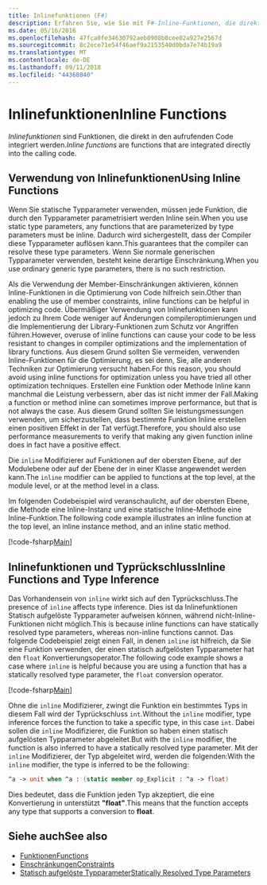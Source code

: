 ```yaml
---
title: Inlinefunktionen (F#)
description: Erfahren Sie, wie Sie mit F#-Inline-Funktionen, die direkt in den aufrufenden Code integriert sind.
ms.date: 05/16/2016
ms.openlocfilehash: 47fca0fe34630792aeb0908b0cee02a927e2567d
ms.sourcegitcommit: 8c2ece71e54f46aef9a2153540d0bda7e74b19a9
ms.translationtype: MT
ms.contentlocale: de-DE
ms.lasthandoff: 09/11/2018
ms.locfileid: "44368040"
---
```

# <a name="inline-functions"></a><span data-ttu-id="5c17c-103">Inlinefunktionen</span><span class="sxs-lookup"><span data-stu-id="5c17c-103">Inline Functions</span></span>

<span data-ttu-id="5c17c-104">*Inlinefunktionen* sind Funktionen, die direkt in den aufrufenden Code integriert werden.</span><span class="sxs-lookup"><span data-stu-id="5c17c-104">*Inline functions* are functions that are integrated directly into the calling code.</span></span>

## <a name="using-inline-functions"></a><span data-ttu-id="5c17c-105">Verwendung von Inlinefunktionen</span><span class="sxs-lookup"><span data-stu-id="5c17c-105">Using Inline Functions</span></span>

<span data-ttu-id="5c17c-106">Wenn Sie statische Typparameter verwenden, müssen jede Funktion, die durch den Typparameter parametrisiert werden Inline sein.</span><span class="sxs-lookup"><span data-stu-id="5c17c-106">When you use static type parameters, any functions that are parameterized by type parameters must be inline.</span></span> <span data-ttu-id="5c17c-107">Dadurch wird sichergestellt, dass der Compiler diese Typparameter auflösen kann.</span><span class="sxs-lookup"><span data-stu-id="5c17c-107">This guarantees that the compiler can resolve these type parameters.</span></span> <span data-ttu-id="5c17c-108">Wenn Sie normale generischen Typparameter verwenden, besteht keine derartige Einschränkung.</span><span class="sxs-lookup"><span data-stu-id="5c17c-108">When you use ordinary generic type parameters, there is no such restriction.</span></span>

<span data-ttu-id="5c17c-109">Als die Verwendung der Member-Einschränkungen aktivieren, können Inline-Funktionen in die Optimierung von Code hilfreich sein.</span><span class="sxs-lookup"><span data-stu-id="5c17c-109">Other than enabling the use of member constraints, inline functions can be helpful in optimizing code.</span></span> <span data-ttu-id="5c17c-110">Übermäßiger Verwendung von Inlinefunktionen kann jedoch zu Ihrem Code weniger auf Änderungen compileroptimierungen und die Implementierung der Library-Funktionen zum Schutz vor Angriffen führen.</span><span class="sxs-lookup"><span data-stu-id="5c17c-110">However, overuse of inline functions can cause your code to be less resistant to changes in compiler optimizations and the implementation of library functions.</span></span> <span data-ttu-id="5c17c-111">Aus diesem Grund sollten Sie vermeiden, verwenden Inline-Funktionen für die Optimierung, es sei denn, Sie, alle anderen Techniken zur Optimierung versucht haben.</span><span class="sxs-lookup"><span data-stu-id="5c17c-111">For this reason, you should avoid using inline functions for optimization unless you have tried all other optimization techniques.</span></span> <span data-ttu-id="5c17c-112">Erstellen eine Funktion oder Methode Inline kann manchmal die Leistung verbessern, aber das ist nicht immer der Fall.</span><span class="sxs-lookup"><span data-stu-id="5c17c-112">Making a function or method inline can sometimes improve performance, but that is not always the case.</span></span> <span data-ttu-id="5c17c-113">Aus diesem Grund sollten Sie leistungsmessungen verwenden, um sicherzustellen, dass bestimmte Funktion Inline erstellen einen positiven Effekt in der Tat verfügt.</span><span class="sxs-lookup"><span data-stu-id="5c17c-113">Therefore, you should also use performance measurements to verify that making any given function inline does in fact have a positive effect.</span></span>

<span data-ttu-id="5c17c-114">Die `inline` Modifizierer auf Funktionen auf der obersten Ebene, auf der Modulebene oder auf der Ebene der in einer Klasse angewendet werden kann.</span><span class="sxs-lookup"><span data-stu-id="5c17c-114">The `inline` modifier can be applied to functions at the top level, at the module level, or at the method level in a class.</span></span>

<span data-ttu-id="5c17c-115">Im folgenden Codebeispiel wird veranschaulicht, auf der obersten Ebene, die Methode eine Inline-Instanz und eine statische Inline-Methode eine Inline-Funktion.</span><span class="sxs-lookup"><span data-stu-id="5c17c-115">The following code example illustrates an inline function at the top level, an inline instance method, and an inline static method.</span></span>

[!code-fsharp[Main](../../../../samples/snippets/fsharp/lang-ref-3/snippet201.fs)]

## <a name="inline-functions-and-type-inference"></a><span data-ttu-id="5c17c-116">Inlinefunktionen und Typrückschluss</span><span class="sxs-lookup"><span data-stu-id="5c17c-116">Inline Functions and Type Inference</span></span>

<span data-ttu-id="5c17c-117">Das Vorhandensein von `inline` wirkt sich auf den Typrückschluss.</span><span class="sxs-lookup"><span data-stu-id="5c17c-117">The presence of `inline` affects type inference.</span></span> <span data-ttu-id="5c17c-118">Dies ist da Inlinefunktionen Statisch aufgelöste Typparameter aufweisen können, während nicht-Inline-Funktionen nicht möglich.</span><span class="sxs-lookup"><span data-stu-id="5c17c-118">This is because inline functions can have statically resolved type parameters, whereas non-inline functions cannot.</span></span> <span data-ttu-id="5c17c-119">Das folgende Codebeispiel zeigt einen Fall, in denen `inline` ist hilfreich, da Sie eine Funktion verwenden, der einen statisch aufgelösten Typparameter hat den `float` Konvertierungsoperator.</span><span class="sxs-lookup"><span data-stu-id="5c17c-119">The following code example shows a case where `inline` is helpful because you are using a function that has a statically resolved type parameter, the `float` conversion operator.</span></span>

[!code-fsharp[Main](../../../../samples/snippets/fsharp/lang-ref-3/snippet202.fs)]

<span data-ttu-id="5c17c-120">Ohne die `inline` Modifizierer, zwingt die Funktion ein bestimmtes Typs in diesem Fall wird der Typrückschluss `int`.</span><span class="sxs-lookup"><span data-stu-id="5c17c-120">Without the `inline` modifier, type inference forces the function to take a specific type, in this case `int`.</span></span> <span data-ttu-id="5c17c-121">Dabei sollen die `inline` Modifizierer, die Funktion so haben einen statisch aufgelösten Typparameter abgeleitet.</span><span class="sxs-lookup"><span data-stu-id="5c17c-121">But with the `inline` modifier, the function is also inferred to have a statically resolved type parameter.</span></span> <span data-ttu-id="5c17c-122">Mit der `inline` Modifizierer, der Typ abgeleitet wird, werden die folgenden:</span><span class="sxs-lookup"><span data-stu-id="5c17c-122">With the `inline` modifier, the type is inferred to be the following:</span></span>

```fsharp
^a -> unit when ^a : (static member op_Explicit : ^a -> float)
```

<span data-ttu-id="5c17c-123">Dies bedeutet, dass die Funktion jeden Typ akzeptiert, die eine Konvertierung in unterstützt **"float"**.</span><span class="sxs-lookup"><span data-stu-id="5c17c-123">This means that the function accepts any type that supports a conversion to **float**.</span></span>

## <a name="see-also"></a><span data-ttu-id="5c17c-124">Siehe auch</span><span class="sxs-lookup"><span data-stu-id="5c17c-124">See also</span></span>

- [<span data-ttu-id="5c17c-125">Funktionen</span><span class="sxs-lookup"><span data-stu-id="5c17c-125">Functions</span></span>](index.md)
- [<span data-ttu-id="5c17c-126">Einschränkungen</span><span class="sxs-lookup"><span data-stu-id="5c17c-126">Constraints</span></span>](../generics/constraints.md)
- [<span data-ttu-id="5c17c-127">Statisch aufgelöste Typparameter</span><span class="sxs-lookup"><span data-stu-id="5c17c-127">Statically Resolved Type Parameters</span></span>](../generics/statically-resolved-type-parameters.md)
